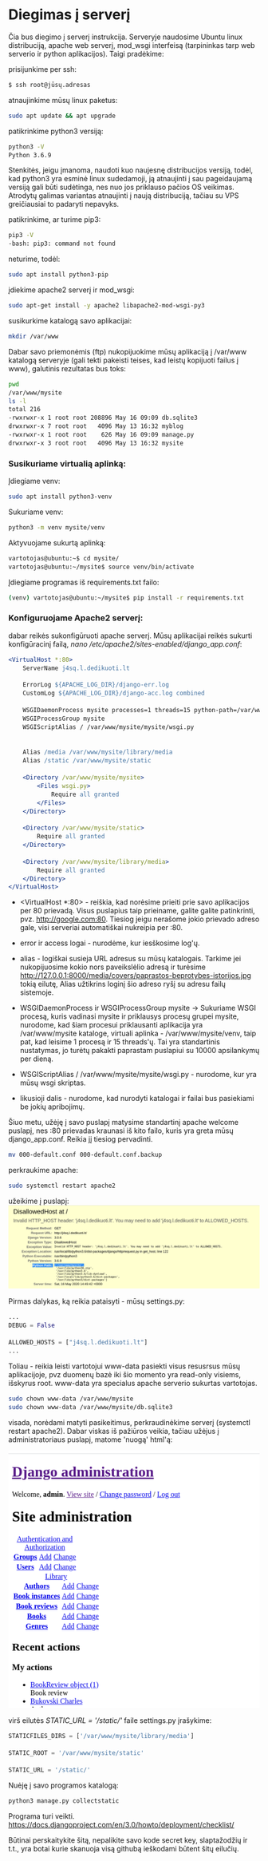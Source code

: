 # Diegimas į serverį

Čia bus diegimo į serverį instrukcija. Serveryje naudosime Ubuntu linux distribuciją, apache web serverį, mod_wsgi interfeisą (tarpininkas tarp web serverio ir python aplikacijos). Taigi pradėkime:

prisijunkime per ssh:

```bash
$ ssh root@jūsų.adresas
```

atnaujinkime mūsų linux paketus:

```bash
sudo apt update && apt upgrade
```

patikrinkime python3 versiją:

```bash
python3 -V
Python 3.6.9
```

Stenkitės, jeigu įmanoma, naudoti kuo naujesnę distribucijos versiją, todėl, kad python3 yra esminė linux sudedamoji, ją atnaujinti į sau pageidaujamą versiją gali būti sudėtinga, nes nuo jos priklauso pačios OS veikimas. Atrodytų galimas variantas atnaujinti į naują distribuciją, tačiau su VPS greičiausiai to padaryti nepavyks. 

patikrinkime, ar turime pip3:

```bash
pip3 -V
-bash: pip3: command not found
```

neturime, todėl: 

```bash
sudo apt install python3-pip
```

įdiekime apache2 serverį ir mod_wsgi:

```bash
sudo apt-get install -y apache2 libapache2-mod-wsgi-py3
```

susikurkime katalogą savo aplikacijai:

```bash
mkdir /var/www
```

Dabar savo priemonėmis (ftp) nukopijuokime mūsų aplikaciją į /var/www katalogą serveryje (gali tekti pakeisti teises, kad leistų kopijuoti failus į www), galutinis rezultatas bus toks:

```bash
pwd
/var/www/mysite
ls -l
total 216
-rwxrwxr-x 1 root root 208896 May 16 09:09 db.sqlite3
drwxrwxr-x 7 root root   4096 May 13 16:32 myblog
-rwxrwxr-x 1 root root    626 May 16 09:09 manage.py
drwxrwxr-x 3 root root   4096 May 13 16:32 mysite
```

### Susikuriame virtualią aplinką:

Įdiegiame venv:
```bash
sudo apt install python3-venv
```
Sukuriame venv:
```bash
python3 -m venv mysite/venv
```
Aktyvuojame sukurtą aplinką:
```bash
vartotojas@ubuntu:~$ cd mysite/
vartotojas@ubuntu:~/mysite$ source venv/bin/activate
```
Įdiegiame programas iš requirements.txt failo:
```bash
(venv) vartotojas@ubuntu:~/mysite$ pip install -r requirements.txt
```

### Konfiguruojame Apache2 serverį:

dabar reikės sukonfigūruoti apache serverį. Mūsų aplikacijai reikės sukurti konfigūracinį failą, *nano /etc/apache2/sites-enabled/django_app.conf*:

```apache
<VirtualHost *:80>
    ServerName j4sq.l.dedikuoti.lt

    ErrorLog ${APACHE_LOG_DIR}/django-err.log
    CustomLog ${APACHE_LOG_DIR}/django-acc.log combined

    WSGIDaemonProcess mysite processes=1 threads=15 python-path=/var/www/mysite python-home=/var/www/mysite/venv
    WSGIProcessGroup mysite
    WSGIScriptAlias / /var/www/mysite/mysite/wsgi.py


    Alias /media /var/www/mysite/library/media
    Alias /static /var/www/mysite/static

    <Directory /var/www/mysite/mysite>
        <Files wsgi.py>
            Require all granted
        </Files>
    </Directory>

    <Directory /var/www/mysite/static>
        Require all granted
    </Directory>

    <Directory /var/www/mysite/library/media>
        Require all granted
    </Directory>
</VirtualHost>

```
* <VirtualHost *:80> - reiškia, kad norėsime prieiti prie savo aplikacijos per 80 prievadą. Visus puslapius taip prieiname, galite galite patinkrinti, pvz. http://google.com:80. Tiesiog jeigu nerašome jokio prievado adreso gale, visi serveriai automatiškai nukreipia per :80.

* error ir access logai - nurodėme, kur iesškosime log'ų.

* alias - logiškai susieja URL adresus su mūsų katalogais. Tarkime jei nukopijuosime kokio nors paveikslėlio adresą ir turėsime http://127.0.0.1:8000/media/covers/paprastos-beprotybes-istorijos.jpg tokią eilutę, Alias užtikrins loginį šio adreso ryšį su adresu failų sistemoje.

* WSGIDaemonProcess ir WSGIProcessGroup mysite -> Sukuriame WSGI procesą, kuris vadinasi mysite ir priklausys procesų grupei mysite, nurodome, kad šiam procesui priklausanti aplikacija yra /var/www/mysite kataloge, virtuali aplinka - /var/www/mysite/venv, taip pat, kad leisime 1 procesą ir 15 threads'ų. Tai yra standartinis nustatymas, jo turėtų pakakti paprastam puslapiui su 10000 apsilankymų per dieną. 

* WSGIScriptAlias / /var/www/mysite/mysite/wsgi.py - nurodome, kur yra mūsų wsgi skriptas. 

* likusioji dalis - nurodome, kad nurodyti katalogai ir failai bus pasiekiami be jokių apribojimų. 

Šiuo metu, užėję į savo puslapį matysime standartinį apache welcome puslapį, nes :80 prievadas kraunasi iš kito failo, kuris yra greta mūsų django_app.conf. Reikia jį tiesiog pervadinti.

```bash
mv 000-default.conf 000-default.conf.backup
```

perkraukime apache:

```bash
sudo systemctl restart apache2
```

užeikime į puslapį:
![](django_error.png)


Pirmas dalykas, ką reikia pataisyti - mūsų settings.py:

```python
...
DEBUG = False

ALLOWED_HOSTS = ["j4sq.l.dedikuoti.lt"]
...

```

Toliau - reikia leisti vartotojui www-data pasiekti visus resusrsus mūsų aplikacijoje, pvz duomenų bazė iki šio momento yra read-only visiems, išskyrus root. www-data yra specialus apache serverio sukurtas vartotojas.

```bash
sudo chown www-data /var/www/mysite
sudo chown www-data /var/www/mysite/db.sqlite3 
```

visada, norėdami matyti pasikeitimus, perkraudinėkime serverį (systemctl restart apache2). Dabar viskas iš pažiūros veikia, tačiau užėjus į administratoriaus puslapį, matome 'nuogą' html'ą:

![](admin_html.png)

virš eilutės *STATIC_URL = '/static/'* faile settings.py įrašykime:

```python
STATICFILES_DIRS = ['/var/www/mysite/library/media']

STATIC_ROOT = '/var/www/mysite/static'

STATIC_URL = '/static/'
```

Nuėję į savo programos katalogą:

```bash
python3 manage.py collectstatic
```

Programa turi veikti. 
https://docs.djangoproject.com/en/3.0/howto/deployment/checklist/


Būtinai perskaitykite šitą, nepalikite savo kode secret key, slaptažodžių ir t.t., yra botai kurie skanuoja visą githubą ieškodami būtent šitų eilučių. 
